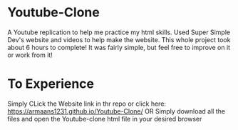 # Youtube-Clone
A Youtube replication to help me practice my html skills. Used Super Simple Dev's website and videos to help make the website. This whole project took about 6 hours to complete! It was fairly simple, but feel free to improve on it or work from it!


# To Experience
Simply CLick the Website link in thr repo or click here: https://armaans1231.github.io/Youtube-Clone/
OR
Simply download all the files and open the Youtube-clone html file in your desired browser
